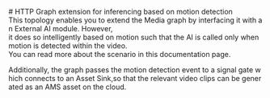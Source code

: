 # HTTP Graph extension for inferencing based on motion detection
This topology enables you to extend the Media graph by interfacing it with an External AI module. However, it does so intelligently based on motion such that the AI is called only when motion is detected within the video.
You can read more about the scenario in this documentation page.

Additionally, the graph passes the motion detection event to a signal gate which connects to an Asset Sink,so that the relevant video clips can be generated as an AMS asset on the cloud. 

<br>
<p align="center">
  <img src="./topology.png" title="Analyze video intelligently based on motion via an external AI and publish relevant video clips to cloud as media assets"/>
</p>
<br>

